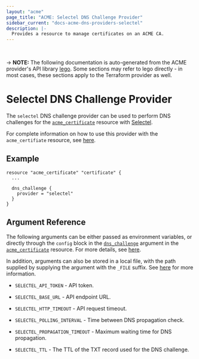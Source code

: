 ```yaml
---
layout: "acme"
page_title: "ACME: Selectel DNS Challenge Provider"
sidebar_current: "docs-acme-dns-providers-selectel"
description: |-
  Provides a resource to manage certificates on an ACME CA.
---
```

<br>

-> **NOTE:** The following documentation is auto-generated from the
ACME provider's API library [lego](https://go-acme.github.io/lego/).
Some sections may refer to lego directly - in most cases, these
sections apply to the Terraform provider as well.

# Selectel DNS Challenge Provider

The `selectel` DNS challenge provider can be used to perform DNS challenges for
the [`acme_certificate`][resource-acme-certificate] resource with
[Selectel](https://kb.selectel.com/).

[resource-acme-certificate]: /docs/providers/acme/r/certificate.html

For complete information on how to use this provider with the `acme_certifiate`
resource, see [here][resource-acme-certificate-dns-challenges].

[resource-acme-certificate-dns-challenges]: /docs/providers/acme/r/certificate.html#using-dns-challenges

## Example

```hcl
resource "acme_certificate" "certificate" {
  ...

  dns_challenge {
    provider = "selectel"
  }
}
```
## Argument Reference

The following arguments can be either passed as environment variables, or
directly through the `config` block in the
[`dns_challenge`][resource-acme-certificate-dns-challenge-arg] argument in the
[`acme_certificate`][resource-acme-certificate] resource. For more details, see
[here][resource-acme-certificate-dns-challenges].

[resource-acme-certificate-dns-challenge-arg]: /docs/providers/acme/r/certificate.html#dns_challenge

In addition, arguments can also be stored in a local file, with the path
supplied by supplying the argument with the `_FILE` suffix. See
[here][acme-certificate-file-arg-example] for more information.

[acme-certificate-file-arg-example]: /docs/providers/acme/r/certificate.html#using-variable-files-for-provider-arguments

* `SELECTEL_API_TOKEN` - API token.

* `SELECTEL_BASE_URL` - API endpoint URL.
* `SELECTEL_HTTP_TIMEOUT` - API request timeout.
* `SELECTEL_POLLING_INTERVAL` - Time between DNS propagation check.
* `SELECTEL_PROPAGATION_TIMEOUT` - Maximum waiting time for DNS propagation.
* `SELECTEL_TTL` - The TTL of the TXT record used for the DNS challenge.


